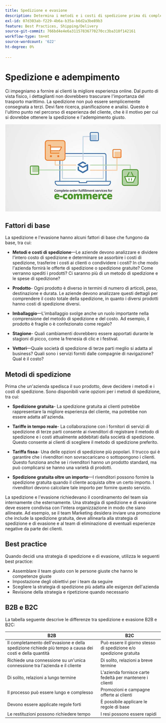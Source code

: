 ```yaml
---
title: Spedizione e evasione
description: Determina i metodi e i costi di spedizione prima di completare il progetto di e-commerce.
exl-id: 07d303ab-f229-4b6a-b35a-b6d2a3be89b3
feature: Best Practices, Shipping/Delivery
source-git-commit: 766bd4e4e6a31157836770270cc3ba310f142161
workflow-type: tm+mt
source-wordcount: '622'
ht-degree: 0%

---
```


# Spedizione e adempimento

Ci impegniamo a fornire ai clienti la migliore esperienza online. Dal punto di vista fisico, i dettaglianti non dovrebbero trascurare l&#39;importanza del trasporto marittimo. La spedizione non può essere semplicemente consegnata a terzi. Devi fare ricerca, pianificazione e analisi. Questo è l&#39;ultimo punto nel percorso di esperienza del cliente, che è il motivo per cui si dovrebbe ottenere la spedizione e l&#39;adempimento giusto.

![Diagramma spedizione e evasione](../../assets/playbooks/shipping-fulfillment.png)

## Fattori di base

La spedizione e l&#39;evasione hanno alcuni fattori di base che fungono da base, tra cui:

- **Metodi e costi di spedizione**—Le aziende devono analizzare e dividere l&#39;intero costo di spedizione e determinare se assorbire i costi di spedizione, trasferire i costi ai clienti o condividere i costi? In che modo l&#39;azienda fornirà le offerte di spedizione o spedizione gratuite? Come verranno spediti i prodotti? Ci saranno più di un metodo di spedizione e le spese di spedizione?

- **Prodotto**- Ogni prodotto è diverso in termini di numero di articoli, peso, destinazione e durata. Le aziende devono analizzare questi dettagli per comprendere il costo totale della spedizione, in quanto i diversi prodotti hanno costi di spedizione diversi.

- **Imballaggio**—L&#39;imballaggio svolge anche un ruolo importante nella comprensione del metodo di spedizione e del costo. Ad esempio, il prodotto è fragile o è confezionato come regalo?

- **Stagione**- Quali cambiamenti dovrebbero essere apportati durante le stagioni di picco, come la frenesia di clic e i festival.

- **Vettori**—Quale società di spedizione di terze parti meglio si adatta al business? Quali sono i servizi forniti dalle compagnie di navigazione? Qual è il costo?

## Metodi di spedizione

Prima che un&#39;azienda spedisca il suo prodotto, deve decidere i metodi e i costi di spedizione. Sono disponibili varie opzioni per i metodi di spedizione, tra cui:

- **Spedizione gratuita**- La spedizione gratuita ai clienti potrebbe rappresentare la migliore esperienza del cliente, ma potrebbe non essere adatta all&#39;azienda.

- **Tariffe in tempo reale**- La collaborazione con i fornitori di servizi di spedizione di terze parti consente ai rivenditori di registrare il metodo di spedizione e i costi attualmente addebitati dalla società di spedizione. Questo consente ai clienti di scegliere il metodo di spedizione preferito.

- **Tariffa fissa**- Una delle opzioni di spedizione più popolari. Il trucco qui è garantire che i rivenditori non sovraccaricano o sottopongono i clienti. Questo funziona anche se i rivenditori hanno un prodotto standard, ma può complicarsi se hanno una varietà di prodotti.

- **Spedizione gratuita oltre un importo**—I rivenditori possono fornire la spedizione gratuita quando il cliente acquista oltre un certo importo. I rivenditori devono calcolare tale importo per fornire questo servizio.

La spedizione e l&#39;evasione richiedevano il coordinamento del team sia internamente che esternamente. Una strategia di spedizione e di evasione deve essere condivisa con l&#39;intera organizzazione in modo che siano allineate. Ad esempio, se il team Marketing desidera inviare una promozione che include la spedizione gratuita, deve allinearla alla strategia di spedizione e di evasione e al team di eliminazione di eventuali esperienze negative da parte dei clienti.

## Best practice

Quando decidi una strategia di spedizione e di evasione, utilizza le seguenti best practice:

- Assemblare il team giusto con le persone giuste che hanno le competenze giuste
- Impostazione degli obiettivi per i team da seguire
- Scegliere la strategia di spedizione più adatta alle esigenze dell&#39;azienda
- Revisione della strategia e ripetizione quando necessario

## B2B e B2C

La tabella seguente descrive le differenze tra spedizione e evasione B2B e B2C:

| B2B | B2C |
|----------------------------------------------------------------------------------------------|------------------------------------------------------|
| Il completamento dell&#39;evasione e della spedizione richiede più tempo a causa dei costi e della quantità | Può essere il giorno stesso di spedizione e/o spedizione gratuita |
| Richiede una connessione su un&#39;unica connessione tra l&#39;azienda e il cliente | Di solito, relazioni a breve termine |
| Di solito, relazioni a lungo termine | L&#39;azienda fornisce carte fedeltà per mantenere i clienti |
| Il processo può essere lungo e complesso | Promozioni e campagne offerte ai clienti |
| Devono essere applicate regole forti | È possibile applicare le regole di base |
| Le restituzioni possono richiedere tempo | I resi possono essere rapidi |
